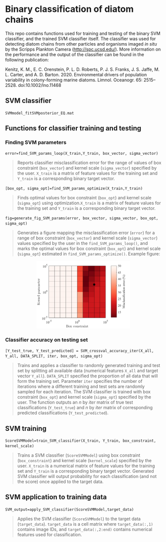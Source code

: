 # Binary classification of diatom chains

This repo contains functions used for training and testing of the binary SVM
classifier, and the trained SVM classifier itself. The classifier was used for detecting
diatom chains from other particles and organisms imaged _in situ_ by the Scripps Plankton
Camera (http://spc.ucsd.edu/). More information on the performance and the
output of the classifier can be found in the following publication:

Kenitz, K. M., E. C. Orenstein, P. L. D. Roberts, P. J. S. Franks, J. S. Jaffe,
M. L. Carter, and A. D. Barton. 2020. Environmental drivers of population
variability in colony-forming marine diatoms. Limnol. Oceanogr. 65: 2515–2528.
doi:10.1002/lno.11468

## SVM classifier
`SVMmodel_fitSVMposterior_EQ.mat`

## Functions for classifier training and testing


### Finding SVM parameters

`error=find_SVM_params_loop(X_train,Y_train, box_vector, sigma_vector)`

> Reports classifier misclassification error for the range of values of box constraint (`box_vector`) and kernel scale (`sigma_vector`) specified by the user. `X_train` is a matrix of feature values for the training set and `Y_train` is a corresponding binary target vector.


`[box_opt, sigma_opt]=find_SVM_params_optimize(X_train,Y_train)`
> Finds optimal values for box constraint (`box_opt`) and kernel scale (`sigma_opt`) using optimization.`X_train` is a matrix of feature values for the training set and `Y_train` is a corresponding binary target vector.  

`fig=generate_fig_SVM_params(error, box_vector, sigma_vector, box_opt, sigma_opt)`
> Generates a figure mapping the misclassification error (`error`) for a range of box constraint (`box_vector`) and kernel scale (`sigma_vector`) values specified by the user in the `find_SVM_params_loop()`, and marks the optimal values for box constraint (`box_opt`) and kernel scale (`sigma_opt`) estimated in `find_SVM_params_optimize()`. Example figure:

<p align="center">
<img src="example_fig_SVM_params.png" alt="drawing" width="300"/>
</p>

### Classifier accuracy on testing set

`[Y_test_true, Y_test_predicted] = SVM_crossval_accuracy_iter(X_all, Y_all, DATA_SPLIT, iter, box_opt, sigma_opt)`
> Trains and applies a classifier to randomly generated training and test set by splitting all available data (numerical features `X_all` and target vector `Y_all`). `DATA_SPLIT` specified the proportion of all data that will form the training set. Parameter `iter` specifies the number of iterations where a different training and test sets are randomly sampled for each iteration. The SVM classifier is trained with box constraint (`box_opt`) and kernel scale (`sigma_opt`) specified by the user. The function outputs an _n_ by _iter_ matrix of true test classifications (`Y_test_true`) and _n_ by _iter_ matrix of corresponding predicted classifications (`Y_test_predicted`).

## SVM training

`ScoreSVMModel=train_SVM_classifier(X_train, Y_train, box_constraint, kernel_scale)`
> Trains a SVM classifier (`ScoreSVMModel`) using box constraint (`box_constraint`) and kernel scale (`kernel_scale`) specified by the user. `X_train` is a numerical matrix of feature values for the training set and `Y_train` is a corresponding binary target vector. Generated SVM classifier will output probability for each classification (and not the score) once applied to the target data.

## SVM application to training data

`SVM_output=apply_SVM_classifier(ScoreSVMModel,target_data)`

> Applies the SVM classifier (`ScoreSVMModel`) to the target data (`target_data`). `target_data` is a cell matrix where `target_data(:,1)` contains image IDs, and `target_data(:,2:end)` contains numerical features used for classification.
